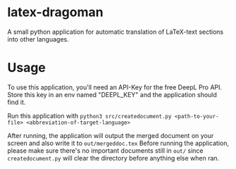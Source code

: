 # latex-dragoman
A small python application for automatic translation of LaTeX-text sections into other languages.

# Usage

To use this application, you'll need an API-Key for the free DeepL Pro API. Store this key in an env named "DEEPL_KEY" and the application should find it.

Run this application with `python3 src/createdocument.py <path-to-your-file> <abbreviation-of-target-language>`

After running, the application will output the merged document on your screen and also write it to `out/mergeddoc.tex`
Before running the application, please make sure there's no important documents still in `out/` since
`createdocument.py` will clear the directory before anything else when ran.
